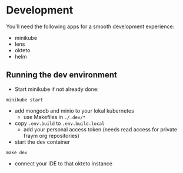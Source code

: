 # Development

You'll need the following apps for a smooth development experience:

-   minikube
-   lens
-   okteto
-   helm

## Running the dev environment

-   Start minikube if not already done:

```shell
minikube start
```

-   add mongodb and minio to your lokal kubernetes
    -   use Makefiles in `./.dev/*`
-   copy `.env.build` to `.env.build.local`
    -   add your personal access token (needs read access for private fraym org repositories)
-   start the dev container

```
make dev
```

-   connect your IDE to that okteto instance
